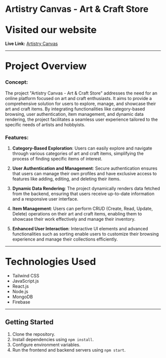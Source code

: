 # Artistry Canvas - Art & Craft Store

## <span style="font-size: 1.5em; font-weight: bold;">Visited our website</span>

**Live Link:** [Artistry Canvas](https://assignment-10-8662a.web.app/)

<hr>

## <span style="font-size: 1.5em; font-weight: bold;">Project Overview</span>

### Concept:
The project "Artistry Canvas - Art & Craft Store" addresses the need for an online platform focused on art and craft enthusiasts. It aims to provide a comprehensive solution for users to explore, manage, and showcase their art and craft items. By integrating functionalities like category-based browsing, user authentication, item management, and dynamic data rendering, the project facilitates a seamless user experience tailored to the specific needs of artists and hobbyists.

### Features:
1. **Category-Based Exploration**: Users can easily explore and navigate through various categories of art and craft items, simplifying the process of finding specific items of interest.

2. **User Authentication and Management**: Secure authentication ensures that users can manage their own profiles and have exclusive access to features like adding, editing, and deleting their items.

3. **Dynamic Data Rendering**: The project dynamically renders data fetched from the backend, ensuring that users receive up-to-date information and a responsive user interface.

4. **Item Management**: Users can perform CRUD (Create, Read, Update, Delete) operations on their art and craft items, enabling them to showcase their work effectively and manage their inventory.

5. **Enhanced User Interaction**: Interactive UI elements and advanced functionalities such as sorting enable users to customize their browsing experience and manage their collections efficiently.

---
## <span style="font-size: 1.5em; font-weight: bold;">Technologies Used</span>

- Tailwind CSS
- JavaScript.js
- React.js
- Node.js
- MongoDB
- Firebase

---

## Getting Started

1. Clone the repository.
2. Install dependencies using `npm install`.
3. Configure environment variables.
4. Run the frontend and backend servers using `npm start`.
